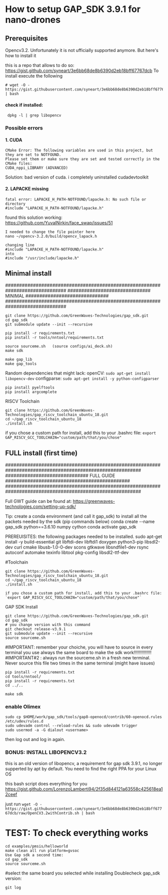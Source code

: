 # How to setup GAP_SDK 3.9.1 for nano-drones

## Prerequisites

Opencv3.2. Unfortunately it is not ufficially supported anymore. But here's how to install it

this is a repo that allows to do so: https://gist.github.com/syneart/3e6bb68de8b6390d2eb18bff67767dcb 
To install execute the following

```
# wget -O - https://gist.githubusercontent.com/syneart/3e6bb68de8b6390d2eb18bff67767dcb/raw/OpenCV3.2withContrib.sh | bash
```

#### check if installed:
```
 dpkg -l | grep libopencv
```

### Possible errors
#### 1. CUDA
```
CMake Error: The following variables are used in this project, but they are set to NOTFOUND.
Please set them or make sure they are set and tested correctly in the CMake files:
CUDA_nppi_LIBRARY (ADVANCED)
```
Solution: bad version of cuda. i completely uninstalled cudadevtoolkit

#### 2. LAPACKE missing

```
fatal error: LAPACKE_H_PATH-NOTFOUND/lapacke.h: No such file or directory
#include "LAPACKE_H_PATH-NOTFOUND/lapacke.h"
```
found this solution working: https://github.com/YuvalNirkin/face_swap/issues/51
```
I needed to change the file pointer here
nano ~/opencv-3.2.0/build/opencv_lapack.h

changing line
#include "LAPACKE_H_PATH-NOTFOUND/lapacke.h" 
into
#include "/usr/include/lapacke.h"
```

## Minimal install
##############################################################################
##############################	MINIMAL	##############################
##############################################################################

```
git clone https://github.com/GreenWaves-Technologies/gap_sdk.git
cd gap_sdk
git submodule update --init --recursive
```

```
pip install -r requirements.txt
pip install -r tools/nntool/requirements.txt
```

```
source sourceme.sh   (source configs/ai_deck.sh)
make sdk
```

```
make gap_lib
make gap_tools
```

Random dependencies that might lack:
openCV:  	`sudo apt-get install libopencv-dev`
configparse: 	`sudo apt-get install -y python-configparser`

```
pip install pyelftools
pip install argcomplete
```

RISCV Toolchain

```
git clone https://github.com/GreenWaves-Technologies/gap_riscv_toolchain_ubuntu_18.git
cd ~/gap_riscv_toolchain_ubuntu_18
./install.sh
```

if you chose a custom path for install, add this to your .bashrc file:
`export GAP_RISCV_GCC_TOOLCHAIN="custom/path/that/you/chose"`

## FULL install (first time)

#########################################################################################################
##############################     FULL GUIDE    #############################################
#########################################################################################################

Full GWT guide can be found at: https://greenwaves-technologies.com/setting-up-sdk/

Tip: create a conda environment (and call it gap_sdk) to install all the packets needed by the sdk (pip commands below)
conda create --name gap_sdk python==3.6.10 numpy cython
conda activate gap_sdk

PREREUISITES: the following packages needed to be installed.
sudo apt-get install -y build-essential git libftdi-dev libftdi1 doxygen python3-pip libsdl2-dev curl cmake libusb-1.0-0-dev scons gtkwave libsndfile1-dev rsync autoconf automake texinfo libtool pkg-config libsdl2-ttf-dev

#Toolchain

```
git clone https://github.com/GreenWaves-Technologies/gap_riscv_toolchain_ubuntu_18.git
cd ~/gap_riscv_toolchain_ubuntu_18
./install.sh
```
	if you chose a custom path for install, add this to your .bashrc file:
	`export GAP_RISCV_GCC_TOOLCHAIN="custom/path/that/you/chose"`

GAP SDK Install
```
git clone https://github.com/GreenWaves-Technologies/gap_sdk.git
cd gap_sdk
# you change version with this command
git checkout release-v3.9.1
git submodule update --init --recursive
source sourceme.sh
```

#IMPORTANT: remember your choiche, you will have to source in every terminal you use always the same board to make the sdk work!!!!!!!!!!!!!!
#IMPORTANT#2 : always run the sourceme.sh in a fresh new terminal. Never source this file two times in the same terminal (might have issues)

```
pip install -r requirements.txt
cd tools/nntool/
pip install -r requirements.txt
cd ../..
```

```
make sdk
```

### enable Olimex
```
sudo cp $HOME/work/gap_sdk/tools/gap8-openocd/contrib/60-openocd.rules /etc/udev/rules.d
sudo udevadm control --reload-rules && sudo udevadm trigger
sudo usermod -a -G dialout <username>
```

then log out and log in again.

### BONUS: INSTALL LIBOPENCV3.2
this is an old version of libopencv, a requirement for gap sdk 3.9.1, no longer supperted by apt by default.
You need to find the right PPA for your Linux OS

this bash script does everything for you
https://gist.github.com/LorenzoLamberti94/2f35d844121a63558c425618ea12ceef

just run
`wget -O - https://gist.githubusercontent.com/syneart/3e6bb68de8b6390d2eb18bff67767dcb/raw/OpenCV3.2withContrib.sh | bash`



# TEST: To check everything works

```
cd examples/pmsis/helloworld
make clean all run platform=gvsoc
Use Gap sdk a second time:
cd gap_sdk
source sourceme.sh
```

#select the same board you selected while installing
Doublecheck gap_sdk version:
```
git log
```
